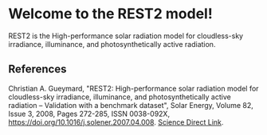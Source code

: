# Welcome to the REST2 model!

REST2 is the High-performance solar radiation model for cloudless-sky
irradiance, illuminance, and photosynthetically active radiation.

## References
Christian A. Gueymard, "REST2: High-performance solar radiation model
for cloudless-sky irradiance, illuminance, and photosynthetically
active radiation – Validation with a benchmark dataset", Solar Energy,
Volume 82, Issue 3, 2008, Pages 272-285, ISSN 0038-092X,
https://doi.org/10.1016/j.solener.2007.04.008.
[Science Direct Link](http://www.sciencedirect.com/science/article/pii/S0038092X07000990).
